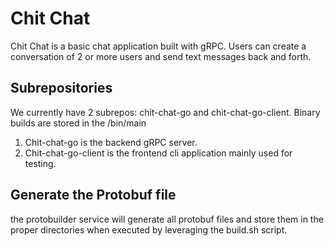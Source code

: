 # Chit Chat
Chit Chat is a basic chat application built with gRPC. Users can create a conversation of 2 or more users and send text messages back and forth.

## Subrepositories
We currently have 2 subrepos: chit-chat-go and chit-chat-go-client. Binary builds are stored in the <subrepos>/bin/main
1. Chit-chat-go is the backend gRPC server. 
2. Chit-chat-go-client is the frontend cli application mainly used for testing. 

## Generate the Protobuf file
the protobuilder service will generate all protobuf files and store them in the proper directories when executed by leveraging the build.sh script.